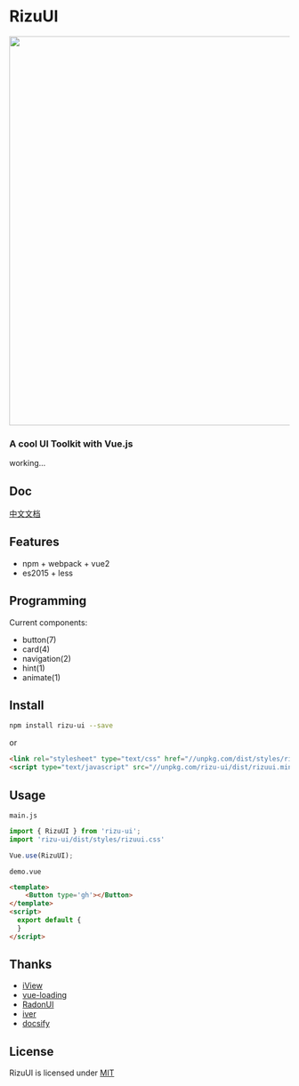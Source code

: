 # RizuUI

<p align="center">
  <a href="https://rizu-ui.github.io" target="\_blank">
    <img src="https://github.com/yrq110/RizuUI/blob/master/assets/logo.png" width="700px">
  </a>
</p>

### A cool UI Toolkit with Vue.js

working...

## Doc

[中文文档](rizu-ui.github.io)

## Features
* npm + webpack + vue2
* es2015 + less

## Programming
Current components:
* button(7)
* card(4)
* navigation(2)
* hint(1)
* animate(1)

## Install
```bash
npm install rizu-ui --save
```
or
```html
<link rel="stylesheet" type="text/css" href="//unpkg.com/dist/styles/rizuui.css">
<script type="text/javascript" src="//unpkg.com/rizu-ui/dist/rizuui.min.js"></script>
```
## Usage
`main.js`
```js
import { RizuUI } from 'rizu-ui';
import 'rizu-ui/dist/styles/rizuui.css'

Vue.use(RizuUI);
```
`demo.vue`
```html
<template>
    <Button type='gh'></Button>
</template>
<script>
  export default {
  }
</script>
```
## Thanks
* [iView](https://github.com/iview/iview)
* [vue-loading](https://github.com/jkchao/vue-loading)
* [RadonUI](https://github.com/luojilab/radon-ui)
* [iver](https://github.com/jlianphoto/iver)
* [docsify](https://github.com/qingwei-li/docsify)

## License

RizuUI is licensed under [MIT](http://opensource.org/licenses/MIT)
